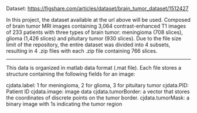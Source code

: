 Dataset: https://figshare.com/articles/dataset/brain_tumor_dataset/1512427

In this project, the dataset available at the url above will be used.
Composed of brain tumor MRI images containing 3,064 contrast-enhanced T1 images
of 233 patients with three types of brain tumor: meningioma (708 slices), glioma (1,426 slices) and pituitary tumor (930 slices). Due to the file size limit of the repository, the entire dataset was divided into 4 subsets, resulting in 4 .zip files with each .zip file containing 766 slices.

-----

This data is organized in matlab data format (.mat file). Each file stores a structure containing the following fields for an image:

cjdata.label: 1 for meningioma, 2 for glioma, 3 for pituitary tumor
cjdata.PID: Patient ID
cjdata.image: image data
cjdata.tumorBorder: a vector that stores the coordinates of discrete points on the tumor border.
cjdata.tumorMask: a binary image with 1s indicating the tumor region

